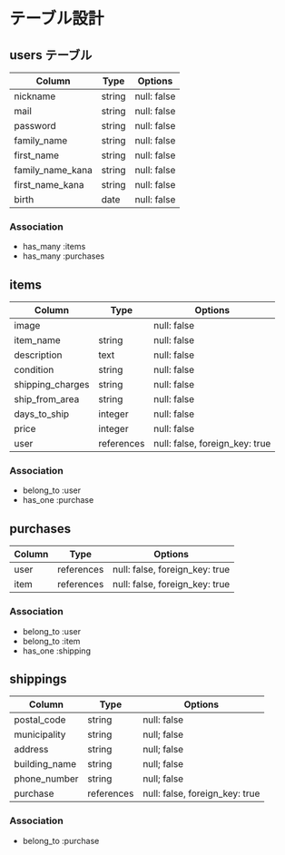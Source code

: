 # テーブル設計

## users テーブル
| Column            | Type     | Options        |
| ----------------- | -------- | -------------- |
| nickname          | string   | null: false    |
| mail              | string   | null: false    |
| password          | string   | null: false    |
| family_name       | string   | null: false    |
| first_name        | string   | null: false    |
| family_name_kana  | string   | null: false    |
| first_name_kana   | string   | null: false    |
| birth             | date     | null: false    |

### Association

- has_many :items
- has_many :purchases


## items
| Column               | Type            | Options                        |
| -------------------- | --------------- | ------------------------------ |
| image                |                 | null: false                    |
| item_name            | string          | null: false                    |
| description          | text            | null: false                    |
| condition            | string          | null: false                    |
| shipping_charges     | string          | null: false                    |
| ship_from_area       | string          | null: false                    |
| days_to_ship         | integer         | null: false                    |
| price                | integer         | null: false                    |
| user                 | references      | null: false, foreign_key: true |

### Association

- belong_to :user
- has_one  :purchase


## purchases
| Column            | Type       | Options                        |
| ----------------- | ---------- | ------------------------------ |
| user              | references | null: false, foreign_key: true |
| item              | references | null: false, foreign_key: true |

### Association

- belong_to :user
- belong_to :item
- has_one   :shipping


## shippings
| Column            | Type       | Options                        |
| ----------------- | ---------- | ------------------------------ |
| postal_code       | string     | null: false                    |
| municipality      | string     | null; false                    |
| address           | string     | null; false                    |
| building_name     | string     | null; false                    |
| phone_number      | string     | null; false                    |
| purchase          | references | null: false, foreign_key: true |

### Association
- belong_to :purchase